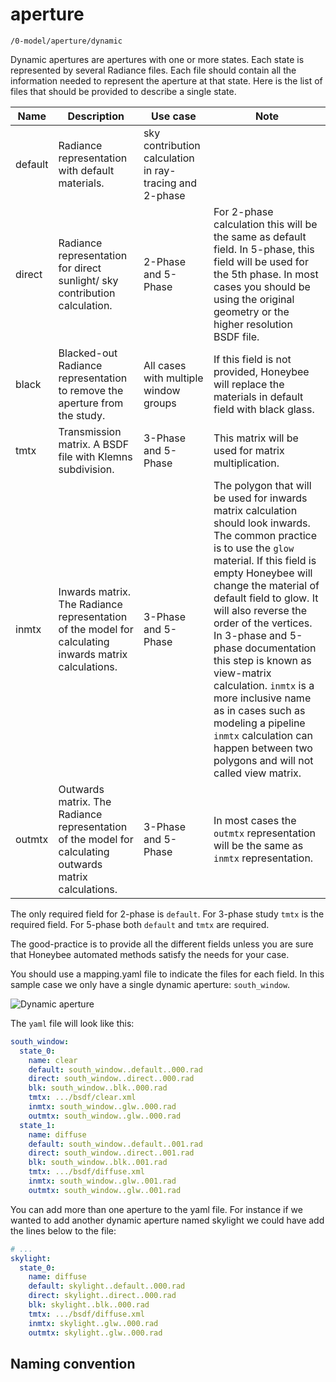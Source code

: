 # aperture

`/0-model/aperture/dynamic`

Dynamic apertures are apertures with one or more states. Each state is represented by
several Radiance files. Each file should contain all the information needed to represent
the aperture at that state. Here is the list of files that should be provided to describe
a single state.

| Name | Description | Use case | Note |
| --- | --- | --- | --- |
| default | Radiance representation with default materials. | sky contribution calculation in ray-tracing and 2-phase |
| direct | Radiance representation for direct sunlight/ sky contribution calculation. | 2-Phase and 5-Phase | For 2-phase calculation this will be the same as default field. In 5-phase, this field will be used for the 5th phase. In most cases you should be using the original geometry or the higher resolution BSDF file. |
| black | Blacked-out Radiance representation to remove the aperture from the study. | All cases with multiple window groups | If this field is not provided, Honeybee will replace the materials in default field with black glass. |
| tmtx | Transmission matrix. A BSDF file with Klemns subdivision. | 3-Phase and 5-Phase | This matrix will be used for matrix multiplication. |
| inmtx | Inwards matrix. The Radiance representation of the model for calculating inwards matrix calculations. | 3-Phase and 5-Phase | The polygon that will be used for inwards matrix calculation should look inwards. The common practice is to use the `glow` material. If this field is empty Honeybee will change the material of default field to glow. It will also reverse the order of the vertices. In 3-phase and 5-phase documentation this step is known as view-matrix calculation. `inmtx` is a more inclusive name as in cases such as modeling a pipeline `inmtx` calculation can happen between two polygons and will not called view matrix. |
| outmtx | Outwards matrix. The Radiance representation of the model for calculating outwards matrix calculations. | 3-Phase and 5-Phase | In most cases the `outmtx` representation will be the same as `inmtx` representation.

The only required field for 2-phase is `default`. For 3-phase study `tmtx` is the required
field. For 5-phase both `default` and `tmtx` are required.

The good-practice is to provide all the different fields unless you are sure that
Honeybee automated methods satisfy the needs for your case.

You should use a mapping.yaml file to indicate the files for each field. In this sample
case we only have a single dynamic aperture: `south_window`.

![Dynamic aperture](https://user-images.githubusercontent.com/2915573/53457693-4cd64580-3a01-11e9-821c-0ac767090059.jpg)

The `yaml` file will look like this:

```yaml
south_window:
  state_0:
    name: clear
    default: south_window..default..000.rad
    direct: south_window..direct..000.rad
    blk: south_window..blk..000.rad
    tmtx: .../bsdf/clear.xml
    inmtx: south_window..glw..000.rad
    outmtx: south_window..glw..000.rad
  state_1:
    name: diffuse
    default: south_window..default..001.rad
    direct: south_window..direct..001.rad
    blk: south_window..blk..001.rad
    tmtx: .../bsdf/diffuse.xml
    inmtx: south_window..glw..001.rad
    outmtx: south_window..glw..001.rad
```

You can add more than one aperture to the yaml file. For instance if we wanted to add
another dynamic aperture named skylight we could have add the lines below to the file:

```yaml
# ...
skylight:
  state_0:
    name: diffuse
    default: skylight..default..000.rad
    direct: skylight..direct..000.rad
    blk: skylight..blk..000.rad
    tmtx: .../bsdf/diffuse.xml
    inmtx: skylight..glw..000.rad
    outmtx: skylight..glw..000.rad
```

## Naming convention

